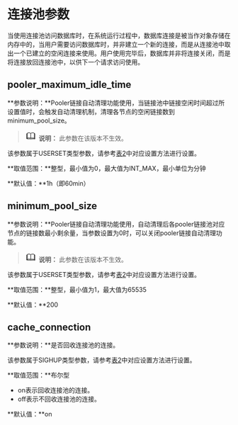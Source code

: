 # 连接池参数<a name="ZH-CN_TOPIC_0245934264"></a>

当使用连接池访问数据库时，在系统运行过程中，数据库连接是被当作对象存储在内存中的，当用户需要访问数据库时，并非建立一个新的连接，而是从连接池中取出一个已建立的空闲连接来使用。用户使用完毕后，数据库并非将连接关闭，而是将连接放回连接池中，以供下一个请求访问使用。

## pooler\_maximum\_idle\_time<a name="zh-cn_topic_0283137648_zh-cn_topic_0237124740_section0388813204"></a>

**参数说明：**Pooler链接自动清理功能使用，当链接池中链接空闲时间超过所设置值时，会触发自动清理机制，清理各节点的空闲链接数到minimum\_pool\_size。

>![](public_sys-resources/icon-note.gif) **说明：** 
>此参数在该版本不生效。

该参数属于USERSET类型参数，请参考[表2](重设参数.md#zh-cn_topic_0283137176_zh-cn_topic_0237121562_zh-cn_topic_0059777490_t290c8f15953843db8d8e53d867cd893d)中对应设置方法进行设置。

**取值范围：**整型，最小值为0，最大值为INT\_MAX，最小单位为分钟

**默认值：**1h（即60min）

## minimum\_pool\_size<a name="zh-cn_topic_0283137648_zh-cn_topic_0237124740_section16829755181011"></a>

**参数说明：**Pooler链接自动清理功能使用，自动清理后各pooler链接池对应节点的链接数最小剩余量，当参数设置为0时，可以关闭pooler链接自动清理功能。

>![](public_sys-resources/icon-note.gif) **说明：** 
>此参数在该版本不生效。

该参数属于USERSET类型参数，请参考[表2](重设参数.md#zh-cn_topic_0283137176_zh-cn_topic_0237121562_zh-cn_topic_0059777490_t290c8f15953843db8d8e53d867cd893d)中对应设置方法进行设置。

**取值范围：**整型，最小值为1，最大值为65535

**默认值：**200

## cache\_connection<a name="zh-cn_topic_0237124740_zh-cn_topic_0059778940_s450db879c7f442bba4c36ebf022f7e09"></a>

**参数说明：**是否回收连接池的连接。

该参数属于SIGHUP类型参数，请参考[表2](重设参数.md#zh-cn_topic_0237121562_zh-cn_topic_0059777490_t290c8f15953843db8d8e53d867cd893d)中对应设置方法进行设置。

**取值范围：**布尔型

-   on表示回收连接池的连接。
-   off表示不回收连接池的连接。

**默认值：**on

